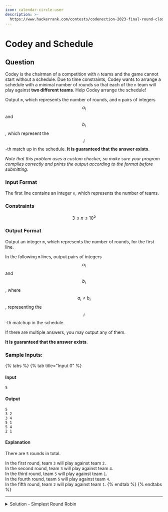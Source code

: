 ```yaml
---
icon: calendar-circle-user
description: >-
  https://www.hackerrank.com/contests/codenection-2023-final-round-closed-category/challenges/cn-c12
---
```


# Codey and Schedule

## Question

Codey is the chairman of a competition with `n` teams and the game cannot start without a schedule. Due to time constraints, Codey wants to arrange a schedule with a minimal number of rounds so that each of the `n` team will play against **two different teams**. Help Codey arrange the schedule!

Output `m`, which represents the number of rounds, and `m` pairs of integers $$a_i$$ and $$b_i$$ , which represent the $$i$$-th match up in the schedule. **It is guaranteed that the answer exists**.

_Note that this problem uses a custom checker, so make sure your program compiles correctly and prints the output according to the format before submitting._

### Input Format

The first line contains an integer `n`, which represents the number of teams.

### Constraints

$$
3 \le n \le 10^5
$$

### Output Format

Output an integer `m`, which represents the number of rounds, for the first line.

In the following `m` lines, output pairs of integers $$a_i$$ and $$b_i$$, where $$a_i \ne b_i$$, representing the $$i$$-th matchup in the schedule.

If there are multiple answers, you may output any of them.

**It is guaranteed that the answer exists**.

### Sample Inputs:

{% tabs %}
{% tab title="Input 0" %}
#### Input

```
5
```

#### Output

```
5
3 2
3 4
5 1
5 4
2 1
```

#### Explanation

There are `5` rounds in total.

In the first round, team `3` will play against team `2`. \
In the second round, team `3` will play against team `4`. \
In the third round, team `5` will play against team `1`. \
In the fourth round, team `5` will play against team `4`. \
In the fifth round, team `2` will play against team `1`.
{% endtab %}
{% endtabs %}

***

<details>

<summary>Solution - Simplest Round Robin</summary>

Ignore all the descriptions, as they only to make you confuse about that.

Basically, all the question wants is, loop through array\[n] vs array\[n+1], then each team will guarantee that must have fought 2 different teams.

How it works? I draw the illustration, and you will understand:

{% code overflow="wrap" %}
```
Assume we have 2 identical arrays:
1 2 3 4 5
1 2 3 4 5
let's shift the second array to the left once:
1 2 3 4 5
2 3 4 5 1

Have you found the pattern? 
let's take team 1 as example, he will be facing 2 and 5;
take team 3 as example, he will be facing 4 and 5
...

And you will be find that, the amount of tries is exactly as same as the total team number.
This exactly solved the whole problem!
```
{% endcode %}

The only edge case we need to consider is explicitly print array\[0] vs array\[n] as array is not a cycle. That's it.

Now we found the procedure, now let's get into coding!

{% code lineNumbers="true" %}
```python
t = int(input().strip())
print(t)

for i in range(1, t+1):
    if(i >= t):
        print(t, "1")
    else:
        print(i, i+1)
```
{% endcode %}

</details>
